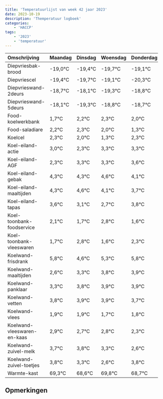 ```yaml
---
title: 'Temperatuurlijst van week 42 jaar 2023'
date: 2023-10-19
description: 'Themperatuur logboek'
categories:
    - 'HACCP'
tags:
    - '2023'
    - 'temperatuur'
---
```

|Omschrijving|Maandag|Dinsdag|Woensdag|Donderdag|Vrijdag|Zaterdag|Zondag|
|:---|:---|:---|:---|:---|:---|:---|:---|
|Diepvriesbak-brood|-19,0°C|-19,4°C|-19,7°C|-19,1°C| | | |
|Diepvriescel|-19,4°C|-19,7°C|-19,1°C|-20,3°C| | | |
|Diepvrieswand-2deurs|-18,7°C|-18,1°C|-19,3°C|-18,8°C| | | |
|Diepvrieswand-5deurs|-18,1°C|-19,3°C|-18,8°C|-18,7°C| | | |
|Food-koelwerkbank|1,7°C|2,2°C|2,3°C|2,0°C| | | |
|Food-saladiare|2,2°C|2,3°C|2,0°C|1,3°C| | | |
|Koelcel|2,3°C|2,0°C|1,3°C|2,3°C| | | |
|Koel-eiland-actie|3,0°C|2,3°C|3,3°C|3,3°C| | | |
|Koel-eiland-AGF|2,3°C|3,3°C|3,3°C|3,6°C| | | |
|Koel-eiland-gebak|4,3°C|4,3°C|4,6°C|4,1°C| | | |
|Koel-eiland-maaltijden|4,3°C|4,6°C|4,1°C|3,7°C| | | |
|Koel-eiland-tapas|3,6°C|3,1°C|2,7°C|3,8°C| | | |
|Koel-toonbank-foodservice|2,1°C|1,7°C|2,8°C|1,6°C| | | |
|Koel-toonbank-vleeswaren|1,7°C|2,8°C|1,6°C|2,3°C| | | |
|Koelwand-frisdrank|5,8°C|4,6°C|5,3°C|5,8°C| | | |
|Koelwand-maaltijden|2,6°C|3,3°C|3,8°C|3,9°C| | | |
|Koelwand-panklaar|3,3°C|3,8°C|3,9°C|3,9°C| | | |
|Koelwand-vetten|3,8°C|3,9°C|3,9°C|3,7°C| | | |
|Koelwand-vlees|1,9°C|1,9°C|1,7°C|1,8°C| | | |
|Koelwand-vleeswaren-en-kaas|2,9°C|2,7°C|2,8°C|2,3°C| | | |
|Koelwand-zuivel-melk|3,7°C|3,8°C|3,3°C|2,6°C| | | |
|Koelwand-zuivel-toetjes|3,8°C|3,3°C|2,6°C|3,8°C| | | |
|Warmte-kast|69,3°C|68,6°C|69,8°C|68,7°C| | | |

## Opmerkingen


